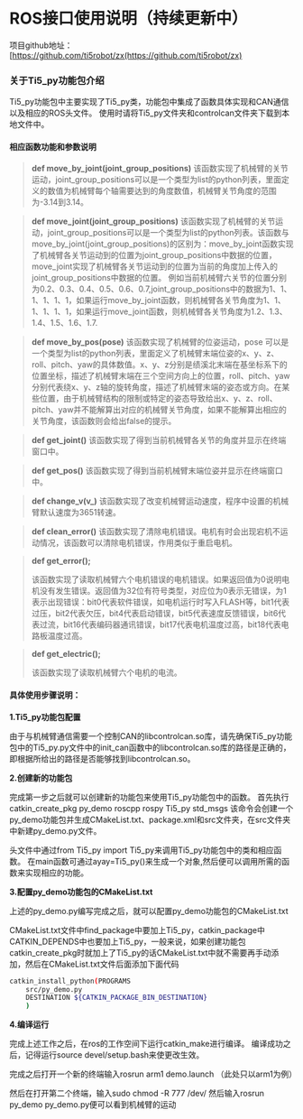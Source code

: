 ﻿

# ROS接口使用说明（持续更新中）

项目github地址：[https://github.com/ti5robot/zx(https://github.com/ti5robot/zx)

### 关于Ti5_py功能包介绍
Ti5_py功能包中主要实现了Ti5_py类，功能包中集成了函数具体实现和CAN通信以及相应的ROS头文件。
使用时请将Ti5_py文件夹和controlcan文件夹下载到本地文件中。

#### 相应函数功能和参数说明

> **def move_by_joint(joint_group_positions)**
> 该函数实现了机械臂的关节运动，joint_group_positions可以是一个类型为list的python列表，里面定义的数值为机械臂每个轴需要达到的角度数值，机械臂关节角度的范围为-3.14到3.14。

> **def move_joint(joint_group_positions)**
> 该函数实现了机械臂的关节运动，joint_group_positions可以是一个类型为list的python列表。该函数与move_by_joint(joint_group_positions)的区别为：move_by_joint函数实现了机械臂各关节运动到的位置为joint_group_positions中数据的位置，move_joint实现了机械臂各关节运动到的位置为当前的角度加上传入的joint_group_positions中数据的位置。
> 例如当前机械臂六关节的位置分别为0.2、0.3、0.4、0.5、0.6、0.7,joint_group_positions中的数据为1、1、1、1、1、1，如果运行move_by_joint函数，则机械臂各关节角度为1、1、1、1、1、1，如果运行move_joint函数，则机械臂各关节角度为1.2、1.3、1.4、1.5、1.6、1.7.

> **def move_by_pos(pose)** 
> 该函数实现了机械臂的位姿运动，pose 可以是一个类型为list的python列表，里面定义了机械臂末端位姿的x、y、z、roll、pitch、yaw的具体数值。x、y、z分别是绩溪北末端在基坐标系下的位置坐标，描述了机械臂末端在三个空间方向上的位置，roll、pitch、yaw分别代表绕x、y、z轴的旋转角度，描述了机械臂末端的姿态或方向。在某些位置，由于机械臂结构的限制或特定的姿态导致给出x、y、z、roll、pitch、yaw并不能解算出对应的机械臂关节角度，如果不能解算出相应的关节角度，该函数则会给出false的提示。

> **def get_joint()**
> 该函数实现了得到当前机械臂各关节的角度并显示在终端窗口中。

> **def get_pos()**
> 该函数实现了得到当前机械臂末端位姿并显示在终端窗口中。


> **def change_v(v_)**
> 该函数实现了改变机械臂运动速度，程序中设置的机械臂默认速度为3651转速。

> **def clean_error()**
>  该函数实现了清除电机错误。电机有时会出现宕机不运动情况，该函数可以清除电机错误，作用类似于重启电机。

> **def get_error();**
> 
>  该函数实现了读取机械臂六个电机错误的电机错误。如果返回值为0说明电机没有发生错误。返回值为32位有符号类型，对应位为0表示无错误，为1表示出现错误：bit0代表软件错误，如电机运行时写入FLASH等，bit1代表过压，bit2代表欠压，bit4代表启动错误，bit5代表速度反馈错误，bit6代表过流，bit16代表编码器通讯错误，bit17代表电机温度过高，bit18代表电路板温度过高。

> **def get_electric();**
> 
> 该函数实现了读取机械臂六个电机的电流。


#### 具体使用步骤说明：
**1.Ti5_py功能包配置**


由于与机械臂通信需要一个控制CAN的libcontrolcan.so库，请先确保Ti5_py功能包中的Ti5_py.py文件中的init_can函数中的libcontrolcan.so库的路径是正确的，即根据所给出的路径是否能够找到libcontrolcan.so。




**2.创建新的功能包**


完成第一步之后就可以创建新的功能包来使用Ti5_py功能包中的函数。
首先执行 catkin_create_pkg  py_demo  roscpp  rospy  Ti5_py  std_msgs
该命令会创建一个py_demo功能包并生成CMakeList.txt、package.xml和src文件夹，在src文件夹中新建py_demo.py文件。




头文件中通过from Ti5_py import Ti5_py来调用Ti5_py功能包中的类和相应函数。
在main函数可通过ayay=Ti5_py()来生成一个对象,然后便可以调用所需的函数来实现相应的功能。

**3.配置py_demo功能包的CMakeList.txt**


上述的py_demo.py编写完成之后，就可以配置py_demo功能包的CMakeList.txt


CMakeList.txt文件中find_package中要加上Ti5_py，catkin_package中CATKIN_DEPENDS中也要加上Ti5_py，一般来说，如果创建功能包catkin_create_pkg时就加上了Ti5_py的话CMakeList.txt中就不需要再手动添加，然后在CMakeList.txt文件后面添加下面代码

```bash
catkin_install_python(PROGRAMS
	src/py_demo.py
	DESTINATION ${CATKIN_PACKAGE_BIN_DESTINATION}
	)
```



**4.编译运行**


完成上述工作之后，在ros的工作空间下运行catkin_make进行编译。
编译成功之后，记得运行source devel/setup.bash来使更改生效。

完成之后打开一个新的终端输入rosrun arm1 demo.launch （此处只以arm1为例）


然后在打开第二个终端，输入sudo chmod -R 777 /dev/
然后输入rosrun py_demo py_demo.py便可以看到机械臂的运动









